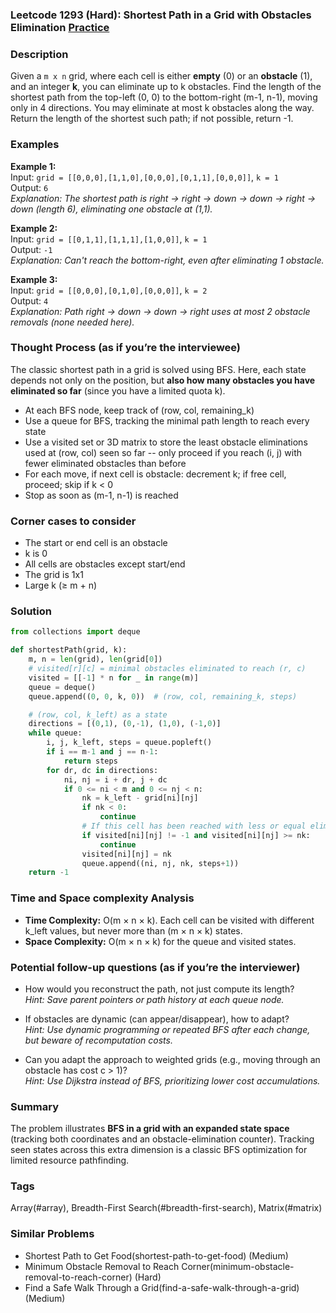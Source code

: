 ### Leetcode 1293 (Hard): Shortest Path in a Grid with Obstacles Elimination [Practice](https://leetcode.com/problems/shortest-path-in-a-grid-with-obstacles-elimination)

### Description  
Given a `m x n` grid, where each cell is either **empty** (0) or an **obstacle** (1), and an integer **k**, you can eliminate up to k obstacles. Find the length of the shortest path from the top-left (0, 0) to the bottom-right (m-1, n-1), moving only in 4 directions. You may eliminate at most k obstacles along the way. Return the length of the shortest such path; if not possible, return -1.

### Examples  
**Example 1:**  
Input: `grid = [[0,0,0],[1,1,0],[0,0,0],[0,1,1],[0,0,0]]`, `k = 1`  
Output: `6`  
*Explanation: The shortest path is right → right → down → down → right → down (length 6), eliminating one obstacle at (1,1).*

**Example 2:**  
Input: `grid = [[0,1,1],[1,1,1],[1,0,0]]`, `k = 1`  
Output: `-1`  
*Explanation: Can't reach the bottom-right, even after eliminating 1 obstacle.*

**Example 3:**  
Input: `grid = [[0,0,0],[0,1,0],[0,0,0]]`, `k = 2`  
Output: `4`  
*Explanation: Path right → down → down → right uses at most 2 obstacle removals (none needed here).*

### Thought Process (as if you’re the interviewee)  
The classic shortest path in a grid is solved using BFS. Here, each state depends not only on the position, but **also how many obstacles you have eliminated so far** (since you have a limited quota k). 

- At each BFS node, keep track of (row, col, remaining_k)
- Use a queue for BFS, tracking the minimal path length to reach every state
- Use a visited set or 3D matrix to store the least obstacle eliminations used at (row, col) seen so far -- only proceed if you reach (i, j) with fewer eliminated obstacles than before
- For each move, if next cell is obstacle: decrement k; if free cell, proceed; skip if k < 0
- Stop as soon as (m-1, n-1) is reached

### Corner cases to consider  
- The start or end cell is an obstacle
- k is 0
- All cells are obstacles except start/end
- The grid is 1x1
- Large k (≥ m + n)

### Solution

```python
from collections import deque

def shortestPath(grid, k):
    m, n = len(grid), len(grid[0])
    # visited[r][c] = minimal obstacles eliminated to reach (r, c)
    visited = [[-1] * n for _ in range(m)]
    queue = deque()
    queue.append((0, 0, k, 0))  # (row, col, remaining_k, steps)

    # (row, col, k_left) as a state
    directions = [(0,1), (0,-1), (1,0), (-1,0)]
    while queue:
        i, j, k_left, steps = queue.popleft()
        if i == m-1 and j == n-1:
            return steps
        for dr, dc in directions:
            ni, nj = i + dr, j + dc
            if 0 <= ni < m and 0 <= nj < n:
                nk = k_left - grid[ni][nj]
                if nk < 0:
                    continue
                # If this cell has been reached with less or equal eliminations left, skip
                if visited[ni][nj] != -1 and visited[ni][nj] >= nk:
                    continue
                visited[ni][nj] = nk
                queue.append((ni, nj, nk, steps+1))
    return -1
```

### Time and Space complexity Analysis  
- **Time Complexity:** O(m × n × k). Each cell can be visited with different k_left values, but never more than (m × n × k) states.
- **Space Complexity:** O(m × n × k) for the queue and visited states.

### Potential follow-up questions (as if you’re the interviewer)  
- How would you reconstruct the path, not just compute its length?  
  *Hint: Save parent pointers or path history at each queue node.*

- If obstacles are dynamic (can appear/disappear), how to adapt?  
  *Hint: Use dynamic programming or repeated BFS after each change, but beware of recomputation costs.*

- Can you adapt the approach to weighted grids (e.g., moving through an obstacle has cost c > 1)?  
  *Hint: Use Dijkstra instead of BFS, prioritizing lower cost accumulations.*

### Summary
The problem illustrates **BFS in a grid with an expanded state space** (tracking both coordinates and an obstacle-elimination counter). Tracking seen states across this extra dimension is a classic BFS optimization for limited resource pathfinding.

### Tags
Array(#array), Breadth-First Search(#breadth-first-search), Matrix(#matrix)

### Similar Problems
- Shortest Path to Get Food(shortest-path-to-get-food) (Medium)
- Minimum Obstacle Removal to Reach Corner(minimum-obstacle-removal-to-reach-corner) (Hard)
- Find a Safe Walk Through a Grid(find-a-safe-walk-through-a-grid) (Medium)